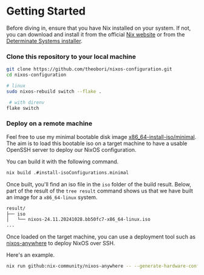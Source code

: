 # Getting Started

Before diving in, ensure that you have Nix installed on your system. If not, you
can download and install it from the official
[Nix website](https://nixos.org/download.html) or from the
[Determinate Systems installer](https://github.com/DeterminateSystems/nix-installer).

### Clone this repository to your local machine

```bash
git clone https://github.com/theobori/nixos-configuration.git
cd nixos-configuration

# linux
sudo nixos-rebuild switch --flake .

 # with direnv
flake switch
```

### Deploy on a remote machine

Feel free to use my minimal bootable disk image [x86_64-install-iso/minimal](/systems/x86_64-install-iso/minimal/default.nix). The aim is to load this bootable iso on a target machine to have a usable OpenSSH server to deploy our NixOS configuration.

You can build it with the following command. 

```bash
nix build .#install-isoConfigurations.minimal
```

Once built, you'll find an iso file in the `iso` folder of the build result. Below, part of the result of the `tree result` command shows us that we have built an image for a `x86_64-linux` system.

```bash
result/
├── iso
│   └── nixos-24.11.20241028.bb50fc7-x86_64-linux.iso
...
```

Once loaded on the target machine, you can use a deployment tool such as [nixos-anywhere](https://numtide.com/projects/nixos-anywhere/) to deploy NixOS over SSH. 

Here's an example.

```bash
nix run github:nix-community/nixos-anywhere -- --generate-hardware-config nixos-generate-config systems/x86_64-linux/vm/hardware-configuration.nix nixos@<destination> --flake .#<system-name>
```